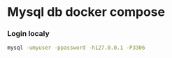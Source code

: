 # Mysql db docker compose

### Login localy
```bash
mysql -umyuser -ppassword -h127.0.0.1 -P3306
```
